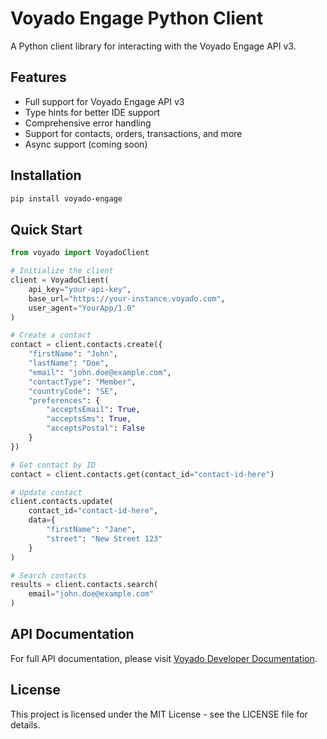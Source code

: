 # Voyado Engage Python Client

A Python client library for interacting with the Voyado Engage API v3.

## Features

- Full support for Voyado Engage API v3
- Type hints for better IDE support
- Comprehensive error handling
- Support for contacts, orders, transactions, and more
- Async support (coming soon)

## Installation

```bash
pip install voyado-engage
```

## Quick Start

```python
from voyado import VoyadoClient

# Initialize the client
client = VoyadoClient(
    api_key="your-api-key",
    base_url="https://your-instance.voyado.com",
    user_agent="YourApp/1.0"
)

# Create a contact
contact = client.contacts.create({
    "firstName": "John",
    "lastName": "Doe",
    "email": "john.doe@example.com",
    "contactType": "Member",
    "countryCode": "SE",
    "preferences": {
        "acceptsEmail": True,
        "acceptsSms": True,
        "acceptsPostal": False
    }
})

# Get contact by ID
contact = client.contacts.get(contact_id="contact-id-here")

# Update contact
client.contacts.update(
    contact_id="contact-id-here",
    data={
        "firstName": "Jane",
        "street": "New Street 123"
    }
)

# Search contacts
results = client.contacts.search(
    email="john.doe@example.com"
)
```

## API Documentation

For full API documentation, please visit [Voyado Developer Documentation](https://developer.voyado.com/).

## License

This project is licensed under the MIT License - see the LICENSE file for details.
